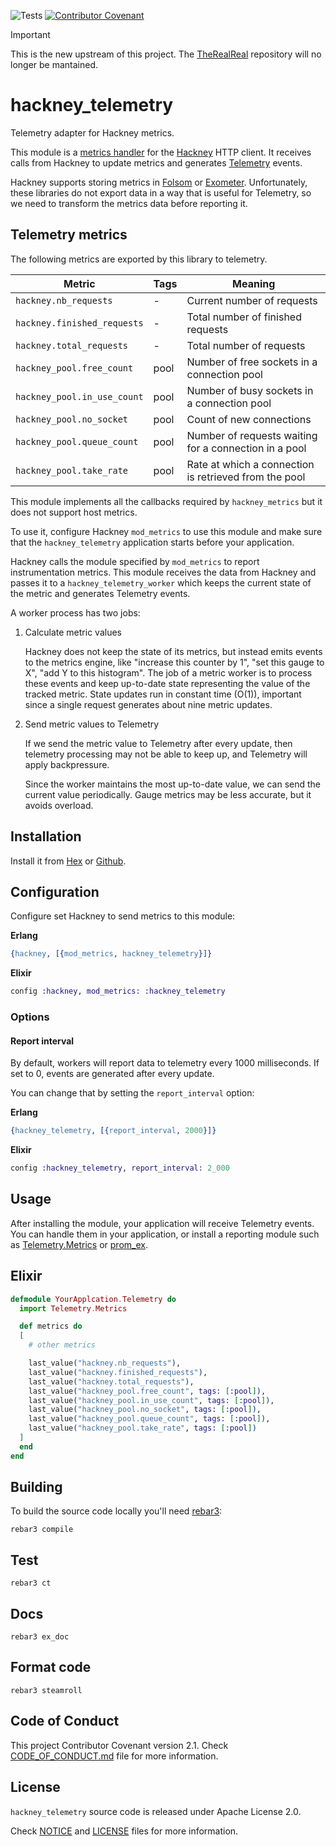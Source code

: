 ![Tests](https://github.com/msramos/hackney_telemetry/actions/workflows/ci.yml/badge.svg)
[![Contributor Covenant](https://img.shields.io/badge/Contributor%20Covenant-2.1-4baaaa.svg)](CODE_OF_CONDUCT.md)

> [!IMPORTANT]
> This is the new upstream of this project. The [TheRealReal](https://github.com/TheRealReal/hackney_telemetry) repository will no longer be mantained.

# hackney_telemetry

Telemetry adapter for Hackney metrics.

This module is a [metrics handler](https://github.com/benoitc/hackney/blob/master/README.md#metrics)
for the [Hackney](https://github.com/benoitc/hackney) HTTP client. It receives
calls from Hackney to update metrics and generates [Telemetry](https://github.com/beam-telemetry/telemetry) events.

Hackney supports storing metrics in [Folsom](https://hex.pm/packages/folsom) or
[Exometer](https://hex.pm/packages/exometer_core). Unfortunately, these
libraries do not export data in a way that is useful for Telemetry,
so we need to transform the metrics data before reporting it.

## Telemetry metrics

The following metrics are exported by this library to telemetry.

| Metric                      | Tags | Meaning                                               |
| --------------------------- | ---- | ----------------------------------------------------- |
| `hackney.nb_requests`       | -    | Current number of requests                            |
| `hackney.finished_requests` | -    | Total number of finished requests                     |
| `hackney.total_requests`    | -    | Total number of requests                              |
| `hackney_pool.free_count`   | pool | Number of free sockets in a connection pool           |
| `hackney_pool.in_use_count` | pool | Number of busy sockets in a connection pool           |
| `hackney_pool.no_socket`    | pool | Count of new connections                              |
| `hackney_pool.queue_count`  | pool | Number of requests waiting for a connection in a pool |
| `hackney_pool.take_rate`    | pool | Rate at which a connection is retrieved from the pool |

This module implements all the callbacks required by `hackney_metrics` but it does
not support host metrics.

To use it, configure Hackney `mod_metrics` to use this module and make sure
that the `hackney_telemetry` application starts before your application.

Hackney calls the module specified by `mod_metrics` to report instrumentation
metrics. This module receives the data from Hackney and passes it to a
`hackney_telemetry_worker` which keeps the current state of the metric and
generates Telemetry events.

A worker process has two jobs:

1.  Calculate metric values

    Hackney does not keep the state of its metrics, but instead emits events to
    the metrics engine, like "increase this counter by 1", "set this gauge to X",
    "add Y to this histogram". The job of a metric worker is to process these
    events and keep up-to-date state representing the value of the tracked metric.
    State updates run in constant time (O(1)), important since a single
    request generates about nine metric updates.

2.  Send metric values to Telemetry

    If we send the metric value to Telemetry after every update, then
    telemetry processing may not be able to keep up, and Telemetry will apply
    backpressure.

    Since the worker maintains the most up-to-date value, we can send the current
    value periodically. Gauge metrics may be less accurate, but it avoids overload.

## Installation

Install it from [Hex](https://hex.pm/packages/hackney_telemetry) or
[Github](https://github.com/msramos/hackney_telemetry).

## Configuration

Configure set Hackney to send metrics to this module:

**Erlang**

```erlang
{hackney, [{mod_metrics, hackney_telemetry}]}
```

**Elixir**

```elixir
config :hackney, mod_metrics: :hackney_telemetry
```

### Options

#### Report interval

By default, workers will report data to telemetry every 1000 milliseconds.
If set to 0, events are generated after every update.

You can change that by setting the `report_interval` option:

**Erlang**

```erlang
{hackney_telemetry, [{report_interval, 2000}]}
```

**Elixir**

```elixir
config :hackney_telemetry, report_interval: 2_000
```

## Usage

After installing the module, your application will receive Telemetry events.
You can handle them in your application, or install a reporting module such
as [Telemetry.Metrics](https://hex.pm/packages/telemetry_metrics)
or [prom_ex](https://hex.pm/packages/prom_ex).

## Elixir

```elixir
defmodule YourApplcation.Telemetry do
  import Telemetry.Metrics

  def metrics do
  [
    # other metrics

    last_value("hackney.nb_requests"),
    last_value("hackney.finished_requests"),
    last_value("hackney.total_requests"),
    last_value("hackney_pool.free_count", tags: [:pool]),
    last_value("hackney_pool.in_use_count", tags: [:pool]),
    last_value("hackney_pool.no_socket", tags: [:pool]),
    last_value("hackney_pool.queue_count", tags: [:pool]),
    last_value("hackney_pool.take_rate", tags: [:pool])
  ]
  end
end
```

## Building

To build the source code locally you'll need [rebar3](https://github.com/erlang/rebar3):

```
rebar3 compile
```

## Test

```console
rebar3 ct
```

## Docs

```console
rebar3 ex_doc
```

## Format code

```console
rebar3 steamroll
```

## Code of Conduct

This project  Contributor Covenant version 2.1. Check [CODE_OF_CONDUCT.md](CODE_OF_CONDUCT.md) file for more information.

## License

`hackney_telemetry` source code is released under Apache License 2.0.

Check [NOTICE](NOTICE) and [LICENSE](LICENSE) files for more information.
